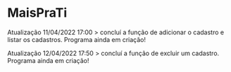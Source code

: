 # MaisPraTi
Atualização 11/04/2022 17:00 > concluí a função de adicionar o cadastro e listar os cadastros. Programa ainda em criação! 

Atualização 12/04/2022 17:50 > concluí a função de excluir um cadastro. Programa ainda em criação! 

